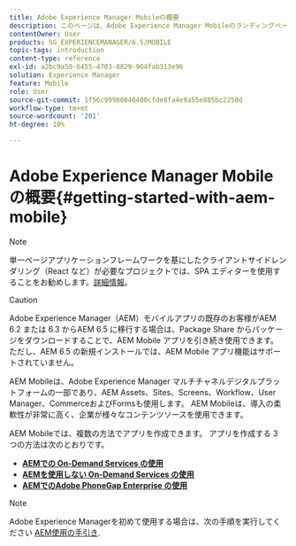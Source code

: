 ```yaml
---
title: Adobe Experience Manager Mobileの概要
description: このページは、Adobe Experience Manager Mobileのランディングページとして機能します。 このページでは、アプリを作成する 3 つの異なる方法について説明します。
contentOwner: User
products: SG_EXPERIENCEMANAGER/6.5/MOBILE
topic-tags: introduction
content-type: reference
exl-id: a2bc9a50-6455-4703-8829-964fab313e96
solution: Experience Manager
feature: Mobile
role: User
source-git-commit: 1f56c99980846400cfde8fa4e9a55e885bc2258d
workflow-type: tm+mt
source-wordcount: '201'
ht-degree: 10%

---
```


# Adobe Experience Manager Mobileの概要{#getting-started-with-aem-mobile}

>[!NOTE]
>
>単一ページアプリケーションフレームワークを基にしたクライアントサイドレンダリング（React など）が必要なプロジェクトでは、SPA エディターを使用することをお勧めします。[詳細情報](/help/sites-developing/spa-overview.md)。

>[!CAUTION]
>
>Adobe Experience Manager（AEM）モバイルアプリの既存のお客様がAEM 6.2 または 6.3 からAEM 6.5 に移行する場合は、Package Share からパッケージをダウンロードすることで、AEM Mobile アプリを引き続き使用できます。 ただし、AEM 6.5 の新規インストールでは、AEM Mobile アプリ機能はサポートされていません。

AEM Mobileは、Adobe Experience Manager マルチチャネルデジタルプラットフォームの一部であり、AEM Assets、Sites、Screens、Workflow、User Manager、CommerceおよびFormsも使用します。 AEM Mobileは、導入の柔軟性が非常に高く、企業が様々なコンテンツソースを使用できます。

AEM Mobileでは、複数の方法でアプリを作成できます。 アプリを作成する 3 つの方法は次のとおりです。

* **[AEMでの On-Demand Services の使用](/help/mobile/getting-started-aem-mobile-on-demand.md)**
* **[AEMを使用しない On-Demand Services の使用](https://helpx.adobe.com/digital-publishing-solution/help/aem-mobile-end-of-life-faq.html)**
* **[AEMでのAdobe PhoneGap Enterprise の使用](/help/mobile/getting-started-aem-mobile-phonegap.md)**

>[!NOTE]
>
>Adobe Experience Managerを初めて使用する場合は、次の手順を実行してください [AEM使用の手引き](/help/sites-deploying/deploy.md).
